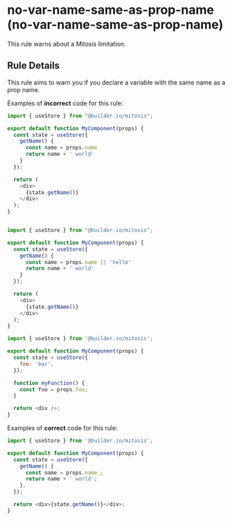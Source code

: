 # no-var-name-same-as-prop-name (no-var-name-same-as-prop-name)

This rule warns about a Mitosis limitation.

## Rule Details

This rule aims to warn you if you declare a variable with the same name as a prop name.

Examples of **incorrect** code for this rule:

```js
import { useStore } from "@builder.io/mitosis";

export default function MyComponent(props) {
  const state = useStore({
    getName() {
      const name = props.name
      return name + ' world'
    }
  });

  return (
    <div>
      {state.getName()}
    </div>
  );
}


import { useStore } from "@builder.io/mitosis";

export default function MyComponent(props) {
  const state = useStore({
    getName() {
      const name = props.name || 'hello'
      return name + ' world'
    }
  });

  return (
    <div>
      {state.getName()}
    </div>
  );
}
```

```js
import { useStore } from '@builder.io/mitosis';

export default function MyComponent(props) {
  const state = useStore({
    foo: 'bar',
  });

  function myFunction() {
    const foo = props.foo;
  }

  return <div />;
}
```

Examples of **correct** code for this rule:

```js
import { useStore } from '@builder.io/mitosis';

export default function MyComponent(props) {
  const state = useStore({
    getName() {
      const name = props.name_;
      return name + ' world';
    },
  });

  return <div>{state.getName()}</div>;
}
```
